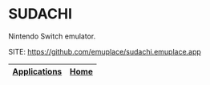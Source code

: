 # SUDACHI

 Nintendo Switch emulator.

 SITE: https://github.com/emuplace/sudachi.emuplace.app

 | [Applications](https://portable-linux-apps.github.io/apps.html) | [Home](https://portable-linux-apps.github.io)
 | --- | --- |
